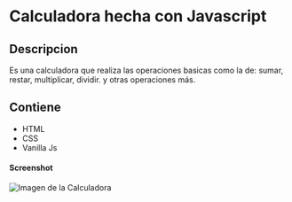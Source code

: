 
# Calculadora hecha con Javascript
## Descripcion
  Es una calculadora que realiza las operaciones basicas como la de: sumar, restar, multiplicar, dividir. y otras operaciones más.
## Contiene
  * HTML
  * CSS
  * Vanilla Js
#### Screenshot
  ![Imagen de la Calculadora](https://repository-images.githubusercontent.com/260579401/37c45700-9a8a-11ea-81db-9f387669e5fd)
